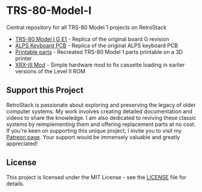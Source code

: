 # TRS-80-Model-I
Central repository for all TRS-80 Model 1 projects on RetroStack

- [TRS-80 Model I G E1](https://www.github.com/RetroStack/TRS-80-Model-I-G-E1) - Replica of the original board G revision
- [ALPS Keyboard PCB](https://github.com/RetroStack/TRS-80-Model-I-Keyboard-ALPS) - Replica of the original ALPS keyboard PCB
- [Printable parts](https://www.github.com/RetroStack/TRS-80-Model-I-Parts) - Recreated TRS-80 Model 1 parts printable on a 3D printer
- [XRX-III Mod](https://github.com/RetroStack/TRS-80-Model-I-XRX-III) - Simple hardware mod to fix cassette loading in earlier versions of the Level II ROM

## Support this Project

RetroStack is passionate about exploring and preserving the legacy of older computer systems. My work involves creating detailed documentation and videos to share the knowledge. I am also dedicated to reviving these classic systems by reimplementing them and offering replacement parts at no cost. If you're keen on supporting this unique project, I invite you to visit my [Patreon page](https://www.patreon.com/RetroStack). Your support would be immensely valuable and greatly appreciated!

## License

This project is licensed under the MIT License - see the [LICENSE](LICENSE) file for details.
